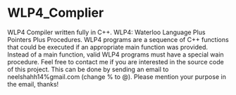 # WLP4_Complier

WLP4 Compiler written fully in C++. WLP4: Waterloo Language Plus Pointers Plus Procedures. WLP4 programs are a sequence of C++ functions that could be executed if an appropriate main function was provided. Instead of a main function, valid WLP4 programs must have a special wain procedure. Feel free to contact me if you are interested in the source code of this project. This can be done by sending an email to neelshahh14%gmail.com (change % to @). Please mention your purpose in the email, thanks!
